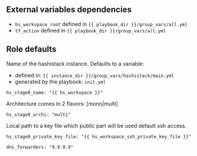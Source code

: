 
```{include} ../../../roles/stage0_offline/README.md
```

## External variables dependencies

* `hs_workspace_root` defined in `{{ playbook_dir }}/group_vars/all.yml`
* `tf_action` defined in `{{ playbook_dir }}/group_vars/all.yml`

## Role defaults

Name of the hashistack instance. Defaults to a variable:
* defined in: `{{ instance_dir }}/group_vars/hashistack/main.yml`
* generated by the playbook: `init.yml`
```
hs_stage0_name: "{{ hs_workspace }}"
```


Architecture comes in 2 flavors: [mono|multi]
```
hs_stage0_archi: "multi"
```


Local path to a key file which public part will be used default ssh access.
```
hs_stage0_private_key_file: "{{ hs_workspace_ssh_private_key_file }}"

dns_forwarders: "9.9.9.9"
